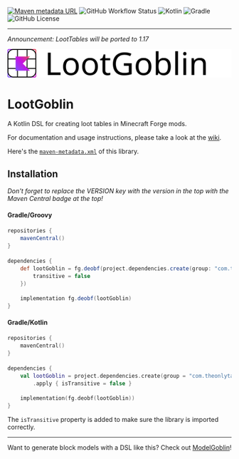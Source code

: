 [![Maven metadata URL](https://img.shields.io/maven-metadata/v?color=blue&label=maven%20central&logo=gradle&metadataUrl=https%3A%2F%2Fs01.oss.sonatype.org%2Fservice%2Flocal%2Frepositories%2Freleases%2Fcontent%2Fcom%2Ftheonlytails%2lootgoblin%2Fmaven-metadata.xml&style=for-the-badge)](https://search.maven.org/artifact/com.theonlytails/lootgoblin)
![GitHub Workflow Status](https://img.shields.io/github/workflow/status/TheOnlyTails/LootGoblin/Java%20CI%20with%20Gradle?label=gradle%20build&logo=github&style=for-the-badge)
![Kotlin](https://img.shields.io/badge/kotlin-%236C3FD1.svg?style=for-the-badge&logo=kotlin&logoColor=white)
![Gradle](https://img.shields.io/badge/gradle-%2302303A.svg?style=for-the-badge&logo=gradle&logoColor=white)
![GitHub License](https://img.shields.io/github/license/theonlytails/LootGoblin?style=for-the-badge&logo=key)

---

*Announcement: LootTables will be ported to 1.17*

![LootGoblin](lootgoblin-logo.svg)

# LootGoblin

A Kotlin DSL for creating loot tables in Minecraft Forge mods.

For documentation and usage instructions, please take a look at
the [wiki](https://github.com/TheOnlyTails/LootGoblin/wiki).

Here's
the [`maven-metadata.xml`](https://s01.oss.sonatype.org/service/local/repositories/releases/content/com/theonlytails/lootgoblin/maven-metadata.xml)
of this library.

## Installation

_Don't forget to replace the VERSION key with the version in the top with the Maven Central badge at the top!_

#### Gradle/Groovy

```gradle
repositories {
    mavenCentral()
}

dependencies {
    def lootGoblin = fg.deobf(project.dependencies.create(group: "com.theonlytails", name: "lootgoblin", version: VERSION) {
	    transitive = false
    })
    
	implementation fg.deobf(lootGoblin)
}
```

#### Gradle/Kotlin
```kotlin
repositories {
    mavenCentral()
}

dependencies {
    val lootGoblin = project.dependencies.create(group = "com.theonlytails", name = "lootgoblin", version = VERSION)
		.apply { isTransitive = false }

	implementation(fg.deobf(lootGoblin))
}
```

The `isTransitive` property is added to make sure the library is imported correctly.

---

Want to generate block models with a DSL like this? Check
out [ModelGoblin](https://github.com/theonlytails/ModelGoblin)!
